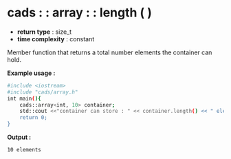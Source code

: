 # cads : : array : : length ( )

 - **return type** : size_t
 - **time complexity** : constant

Member function that returns a total number elements the container can hold.

**Example usage :**
```sh
#include <iostream>
#include "cads/array.h"
int main(){
	cads::array<int, 10> container;
	std::cout <<"container can store : " << container.length() << " elements";
	return 0;
}
```
**Output :**
```sh
10 elements
```